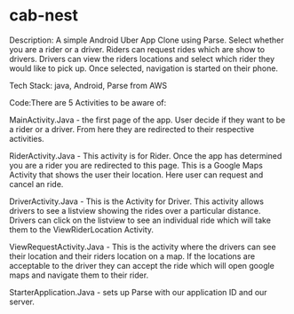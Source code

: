 # cab-nest

Description: A simple Android Uber App Clone using Parse. Select whether you are a rider or a driver. Riders can request rides which are show to drivers. Drivers can view the riders locations and select which rider they would like to pick up. Once selected, navigation is started on their phone.

Tech Stack: java, Android, Parse from AWS
 
Code:There are 5 Activities to be aware of:

MainActivity.Java - the first page of the app. User decide if they want to be a rider or a driver. From here they are redirected to their respective activities.

RiderActivity.Java - This activity is for Rider. Once the app has determined you are a rider you are redirected to this page. This is a Google Maps Activity that shows the user their location. Here user can request and cancel an ride.

DriverActivity.Java - This is the Activity for Driver. This activity allows drivers to see a listview showing the rides over a particular distance. Drivers can click on the listview to see an individual ride which will take them to the ViewRiderLocation Activity.

ViewRequestActivity.Java - This is the activity where the drivers can see their location and their riders location on a map. If the locations are acceptable to the driver they can accept the ride which will open google maps and navigate them to their rider.

StarterApplication.Java - sets up Parse with our application ID and our server.
